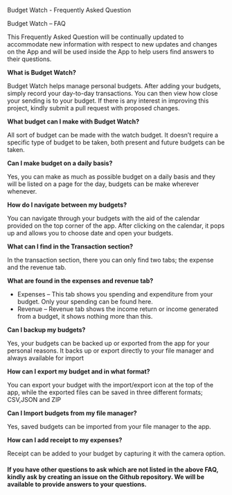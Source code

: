 Budget Watch - Frequently Asked Question

Budget Watch – FAQ

This Frequently Asked Question will be continually updated to accommodate new information with respect to new updates and changes on the App and will be used inside the App to help users find answers to their questions.


**What is Budget Watch?**

Budget Watch helps manage personal budgets. After adding your budgets, simply record your day-to-day transactions. You can then view how close your sending is to your budget. If there is any interest in improving this project, kindly submit a pull request with proposed changes.


**What budget can I make with Budget Watch?**

All sort of budget can be made with the watch budget. It doesn’t require a specific type of budget to be taken, both present and future budgets can be taken.


**Can I make budget on a daily basis?**

Yes, you can make as much as possible budget on a daily basis and they will be listed on a page for the day, budgets can be make wherever whenever.


**How do I navigate between my budgets?**

You can navigate through your budgets with the aid of the calendar provided on the top corner of the app. After clicking on the calendar, it pops up and allows you to choose date and open your budgets.


**What can I find in the Transaction section?**

In the transaction section, there you can only find two tabs; the expense and the revenue tab.


**What are found in the expenses and revenue tab?**

* Expenses – This tab shows you spending and expenditure from your budget. Only your spending can be found here.
* Revenue – Revenue tab shows the income return or income generated from a budget, it shows nothing more than this.


**Can I backup my budgets?**

Yes, your budgets can be backed up or exported from the app for your personal reasons. It backs up or export directly to your file manager and always available for import


**How can I export my budget and in what format?**

You can export your budget with the import/export icon at the top of the app, while the exported files can be saved in three different formats; CSV,JSON and ZIP

**Can I Import budgets from my file manager?**

Yes, saved budgets can be imported from your file manager to the app.


**How can I add receipt to my expenses?** 

Receipt can be added to your budget by capturing it with the camera option.


#### If you have other questions to ask which are not listed in the above FAQ, kindly ask by creating an issue on the Github repository. We will be available to provide answers to your questions.

